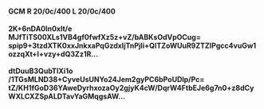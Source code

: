 #### GCM R 20/0c/400 L 20/0c/400
**2K+6nDA0In0xlt/e**<br/>**MJfTiTS00XLs1VB4gf0fwfXz5z+vZ/bABKsOdVpOCug=**<br/>**spip9+3tzdXTK0xxJnkxaPqGzdxljTnPjIi+QITZoWUuR9ZTZIPgcc4vuGw1ozzqXt+I+vzy+dQ3Zz1R...**<br/><br/>
**dtDuuB3QubTlXi1o**<br/>**/1TGsMLND38+CyveUsUNYo24Jem2gyPC6bPoUDlp/Pc=**<br/>**tZ/KH1fGoD36YAweDyrhxozaOy2gjyK4cW/DqrW4FtbEJe6g7n0+z8dCyWXLCXZSpALDTavYaGMqgsAW...**